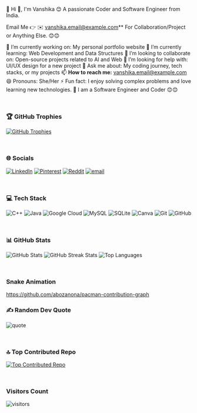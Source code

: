 💫 Hi 👋, I'm Vanshika 😊
A passionate Coder and Software Engineer from India.

Email Me 👉 ✉️ vanshika.email@example.com** For Collaboration/Project or Anything Else. 😊😊

🔭 I’m currently working on: My personal portfolio website
🌱 I’m currently learning: Web Development and Data Structures
👯 I’m looking to collaborate on: Open-source projects related to AI and Web
🤔 I’m looking for help with: UI/UX design for a new project
💬 Ask me about: My coding journey, tech stacks, or my projects
📫 **How to reach me:** vanshika.email@example.com
😄 Pronouns: She/Her
⚡ Fun fact: I enjoy solving complex problems and love learning new technologies.
🔗 I am a Software Engineer and Coder 😊😊

<br>

### 🏆 GitHub Trophies
[![GitHub Trophies](https://github-profile-trophy.vercel.app/?username=Vanshika&theme=radical&no-frame=false&no-bg=false&margin-w=4)](https://github.com/ryo-ma/github-profile-trophy)

<br>

### 🌐 Socials
[![LinkedIn](https://img.shields.io/badge/LinkedIn-%230077B5.svg?logo=linkedin&logoColor=white)](https://linkedin.com/in/vanshika-your-profile) [![Pinterest](https://img.shields.io/badge/Pinterest-%23E60023.svg?logo=Pinterest&logoColor=white)](https://pinterest.com/vanshika-your-profile) [![Reddit](https://img.shields.io/badge/Reddit-%23FF4500.svg?logo=Reddit&logoColor=white)](https://reddit.com/user/vanshika-your-profile) [![email](https://img.shields.io/badge/Email-D14836?logo=gmail&logoColor=white)](mailto:vanshika.email@example.com)

<br>

### 💻 Tech Stack
![C++](https://img.shields.io/badge/c++-%2300599C.svg?style=for-the-badge&logo=c%2B%2B&logoColor=white) ![Java](https://img.shields.io/badge/java-%23ED8B00.svg?style=for-the-badge&logo=openjdk&logoColor=white) ![Google Cloud](https://img.shields.io/badge/GoogleCloud-%234285F4.svg?style=for-the-badge&logo=google-cloud&logoColor=white) ![MySQL](https://img.shields.io/badge/mysql-%2300f.svg?style=for-the-badge&logo=mysql&logoColor=white) ![SQLite](https://img.shields.io/badge/sqlite-%2307405e.svg?style=for-the-badge&logo=sqlite&logoColor=white) ![Canva](https://img.shields.io/badge/Canva-%2300C4CC.svg?style=for-the-badge&logo=Canva&logoColor=white) ![Git](https://img.shields.io/badge/git-%23F05033.svg?style=for-the-badge&logo=git&logoColor=white) ![GitHub](https://img.shields.io/badge/github-%23121011.svg?style=for-the-badge&logo=github&logoColor=white)

<br>

### 📊 GitHub Stats
![GitHub Stats](https://github-readme-stats.vercel.app/api?username=Vanshika&theme=dark&hide_border=false&include_all_commits=true&count_private=false)
![GitHub Streak Stats](https://github-readme-streak-stats.herokuapp.com/?user=Vanshika&theme=dark&hide_border=false)
![Top Languages](https://github-readme-stats.vercel.app/api/top-langs/?username=Vanshika&theme=dark&hide_border=false&include_all_commits=true&count_private=false&layout=compact)

<br>

### Snake Animation
https://github.com/abozanona/pacman-contribution-graph

### ✍️ Random Dev Quote
![quote](https://quotes-github-readme.vercel.app/api?type=horizontal&theme=radical)

<br>

### 🔝 Top Contributed Repo
[![Top Contributed Repo](https://github-contributor-stats.vercel.app/api?username=Vanshika&limit=5&theme=dark&combine_all_yearly_contributions=true)](https://github.com/Vanshika)

<br>

### Visitors Count
![visitors](https://visitcount.itsvg.in/api?id=Vanshika&icon=1&color=0)
